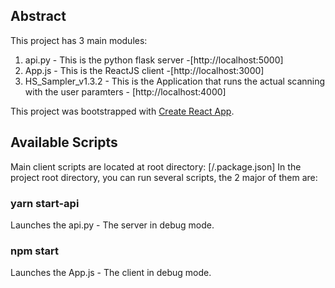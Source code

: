 ## Abstract

This project has 3 main modules:
1) api.py - This is the python flask server -[http://localhost:5000]
2) App.js - This is the ReactJS client -[http://localhost:3000]
3) HS_Sampler_v1.3.2 - This is the Application that runs the actual scanning with the user paramters - [http://localhost:4000]

This project was bootstrapped with [Create React App](https://github.com/facebook/create-react-app).

## Available Scripts

Main client scripts are located at root directory: [/.package.json]
In the project root directory, you can run several scripts, the 2 major of them are:

### yarn start-api

Launches the api.py - The server in debug mode.

### npm start

Launches the App.js - The client in debug mode.

